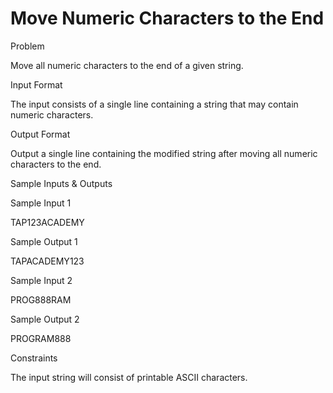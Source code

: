 # Move Numeric Characters to the End

Problem





Move all numeric characters to the end of a given string.





Input Format



The input consists of a single line containing a string that may contain numeric characters.





Output Format



Output a single line containing the modified string after moving all numeric characters to the end.





Sample Inputs & Outputs



Sample Input 1

TAP123ACADEMY



Sample Output 1

TAPACADEMY123







Sample Input 2

PROG888RAM



Sample Output 2

PROGRAM888







Constraints



The input string will consist of printable ASCII characters.





